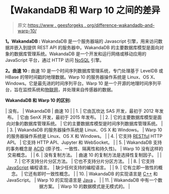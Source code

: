 # 【WakandaDB 和 Warp 10 之间的差异

> 原文:[https://www . geesforgeks . org/difference-wakandadb-and-warp-10/](https://www.geeksforgeeks.org/difference-between-wakandadb-and-warp-10/)

**1。WakandaDB :**
WakandaDB 是一个服务器端的 Javascript 引擎，用来访问数据并嵌入到提供 REST API 的服务器中。WakandaDB 的主要数据库模型是面向对象的数据库管理系统。WakandaDB 是一个开发和运行网络或移动应用的 JavaScript 平台，通过 HTTP 访问 [NoSQL](https://www.geeksforgeeks.org/introduction-to-nosql/) 引擎。

**2。曲速 10 :**
曲速 10 是一个时间序列数据库管理系统，专门处理基于 LevelDB 或 HBase 的带时间戳的地理数据。Warp 10 的服务器操作系统是 Linux、OS X、Windows。它是最先进的时间序列平台。Warp 10 是一个开源的地理时间序列平台，旨在监控系统和[物联网](https://www.geeksforgeeks.org/introduction-to-internet-of-things-iot-set-1/)，并处理来自传感器的数据。

**WakandaDB 和 Warp 10 的区别:**

<center>

| 没有。 | WakandaDB | 曲速 10 |
| 1. | 它由瓦坎达 SAS 开发，最初于 2012 年发布。 | 它由 SenX 开发，最初于 2015 年发布。 |
| 2. | 它的主要数据库模型是面向对象的数据库管理系统。 | 它的主要数据库模型是时间序列数据库管理系统。 |
| 3. | WakandaDB 的服务器操作系统是 Linux、OS X 和 Windows。 | Warp 10 的服务器操作系统是 Linux、OS X 和 Windows。 |
| 4. | 它支持 [RESTful](https://www.geeksforgeeks.org/rest-api-introduction/) HTTP API。 | 它支持 HTTP API、Jupyter 和 WebSocket。 |
| 5. | WakandaDB 支持的事务概念是 [ACID](https://www.geeksforgeeks.org/acid-properties-in-dbms/) (原子性、一致性、隔离性和持久性)。 | Warp 10 没有这样的交易概念。 |
| 6. | 没有复制方法。 | 曲速 10 的复制方法是选择性复制因子。 |
| 7. | 它不支持分片分区方法。 | 它也不支持分片分区方法。 |
| 8. | 它支持 [JavaScript](https://www.geeksforgeeks.org/javascript-tutorial/) 编程语言。 | 缺少任何支持的编程语言。 |
| 9. | 它有立即一致性的概念。 | 它还有即时一致性概念。 |
| 10. | WakandaDB 的实现语言是 [C++](https://www.geeksforgeeks.org/c-plus-plus/) 和 JavaScript。 | Warp 10 的实现语言是 [Java](https://www.geeksforgeeks.org/java/) 。 |
| 11. | WakandaDB 中有一个数据方案。 | Warp 10 的数据模式是无模式的。 |

</center>